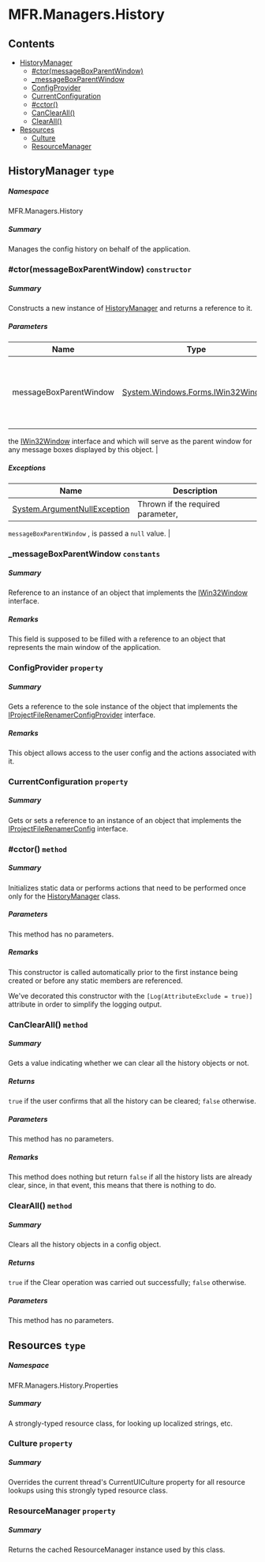 <a name='assembly'></a>
# MFR.Managers.History

## Contents

- [HistoryManager](#T-MFR-Managers-History-HistoryManager 'MFR.Managers.History.HistoryManager')
  - [#ctor(messageBoxParentWindow)](#M-MFR-Managers-History-HistoryManager-#ctor-System-Windows-Forms-IWin32Window- 'MFR.Managers.History.HistoryManager.#ctor(System.Windows.Forms.IWin32Window)')
  - [_messageBoxParentWindow](#F-MFR-Managers-History-HistoryManager-_messageBoxParentWindow 'MFR.Managers.History.HistoryManager._messageBoxParentWindow')
  - [ConfigProvider](#P-MFR-Managers-History-HistoryManager-ConfigProvider 'MFR.Managers.History.HistoryManager.ConfigProvider')
  - [CurrentConfiguration](#P-MFR-Managers-History-HistoryManager-CurrentConfiguration 'MFR.Managers.History.HistoryManager.CurrentConfiguration')
  - [#cctor()](#M-MFR-Managers-History-HistoryManager-#cctor 'MFR.Managers.History.HistoryManager.#cctor')
  - [CanClearAll()](#M-MFR-Managers-History-HistoryManager-CanClearAll 'MFR.Managers.History.HistoryManager.CanClearAll')
  - [ClearAll()](#M-MFR-Managers-History-HistoryManager-ClearAll 'MFR.Managers.History.HistoryManager.ClearAll')
- [Resources](#T-MFR-Managers-History-Properties-Resources 'MFR.Managers.History.Properties.Resources')
  - [Culture](#P-MFR-Managers-History-Properties-Resources-Culture 'MFR.Managers.History.Properties.Resources.Culture')
  - [ResourceManager](#P-MFR-Managers-History-Properties-Resources-ResourceManager 'MFR.Managers.History.Properties.Resources.ResourceManager')

<a name='T-MFR-Managers-History-HistoryManager'></a>
## HistoryManager `type`

##### Namespace

MFR.Managers.History

##### Summary

Manages the config history on behalf of the application.

<a name='M-MFR-Managers-History-HistoryManager-#ctor-System-Windows-Forms-IWin32Window-'></a>
### #ctor(messageBoxParentWindow) `constructor`

##### Summary

Constructs a new instance of
[HistoryManager](#T-MFR-HistoryManager 'MFR.HistoryManager')
and returns a
reference to it.

##### Parameters

| Name | Type | Description |
| ---- | ---- | ----------- |
| messageBoxParentWindow | [System.Windows.Forms.IWin32Window](http://msdn.microsoft.com/query/dev14.query?appId=Dev14IDEF1&l=EN-US&k=k:System.Windows.Forms.IWin32Window 'System.Windows.Forms.IWin32Window') | (Required.) Reference to an instance of an object that implements
the [IWin32Window](http://msdn.microsoft.com/query/dev14.query?appId=Dev14IDEF1&l=EN-US&k=k:System.Windows.Forms.IWin32Window 'System.Windows.Forms.IWin32Window') interface and
which will serve as the parent window for any message boxes
displayed by this object. |

##### Exceptions

| Name | Description |
| ---- | ----------- |
| [System.ArgumentNullException](http://msdn.microsoft.com/query/dev14.query?appId=Dev14IDEF1&l=EN-US&k=k:System.ArgumentNullException 'System.ArgumentNullException') | Thrown if the required parameter,
`messageBoxParentWindow`
, is passed a `null` value. |

<a name='F-MFR-Managers-History-HistoryManager-_messageBoxParentWindow'></a>
### _messageBoxParentWindow `constants`

##### Summary

Reference to an instance of an object that implements the
[IWin32Window](http://msdn.microsoft.com/query/dev14.query?appId=Dev14IDEF1&l=EN-US&k=k:System.Windows.Forms.IWin32Window 'System.Windows.Forms.IWin32Window')
interface.

##### Remarks

This field is supposed to be filled with a reference to an object
that represents the main window of the application.

<a name='P-MFR-Managers-History-HistoryManager-ConfigProvider'></a>
### ConfigProvider `property`

##### Summary

Gets a reference to the sole instance of the object that implements the
[IProjectFileRenamerConfigProvider](#T-MFR-Settings-Configuration-Providers-Interfaces-IProjectFileRenamerConfigProvider 'MFR.Settings.Configuration.Providers.Interfaces.IProjectFileRenamerConfigProvider')
interface.

##### Remarks

This object allows access to the user config and the
actions
associated with it.

<a name='P-MFR-Managers-History-HistoryManager-CurrentConfiguration'></a>
### CurrentConfiguration `property`

##### Summary

Gets or sets a reference to an instance of an object that implements
the
[IProjectFileRenamerConfig](#T-MFR-Settings-Configuration-Interfaces-IProjectFileRenamerConfig 'MFR.Settings.Configuration.Interfaces.IProjectFileRenamerConfig')
interface.

<a name='M-MFR-Managers-History-HistoryManager-#cctor'></a>
### #cctor() `method`

##### Summary

Initializes static data or performs actions that need to be performed once only
for the [HistoryManager](#T-MFR-Managers-History-HistoryManager 'MFR.Managers.History.HistoryManager') class.

##### Parameters

This method has no parameters.

##### Remarks

This constructor is called automatically prior to the first instance being
created or before any static members are referenced.



We've decorated this constructor with the `[Log(AttributeExclude = true)]`
attribute in order to simplify the logging output.

<a name='M-MFR-Managers-History-HistoryManager-CanClearAll'></a>
### CanClearAll() `method`

##### Summary

Gets a value indicating whether we can clear all the history objects
or not.

##### Returns

`true` if the user confirms that all the history can
be cleared; `false` otherwise.

##### Parameters

This method has no parameters.

##### Remarks

This method does nothing but return `false` if all
the history lists are already clear, since, in that event, this
means that there is nothing to do.

<a name='M-MFR-Managers-History-HistoryManager-ClearAll'></a>
### ClearAll() `method`

##### Summary

Clears all the history objects in a config object.

##### Returns

`true` if the Clear operation was carried out
successfully; `false` otherwise.

##### Parameters

This method has no parameters.

<a name='T-MFR-Managers-History-Properties-Resources'></a>
## Resources `type`

##### Namespace

MFR.Managers.History.Properties

##### Summary

A strongly-typed resource class, for looking up localized strings, etc.

<a name='P-MFR-Managers-History-Properties-Resources-Culture'></a>
### Culture `property`

##### Summary

Overrides the current thread's CurrentUICulture property for all
  resource lookups using this strongly typed resource class.

<a name='P-MFR-Managers-History-Properties-Resources-ResourceManager'></a>
### ResourceManager `property`

##### Summary

Returns the cached ResourceManager instance used by this class.
